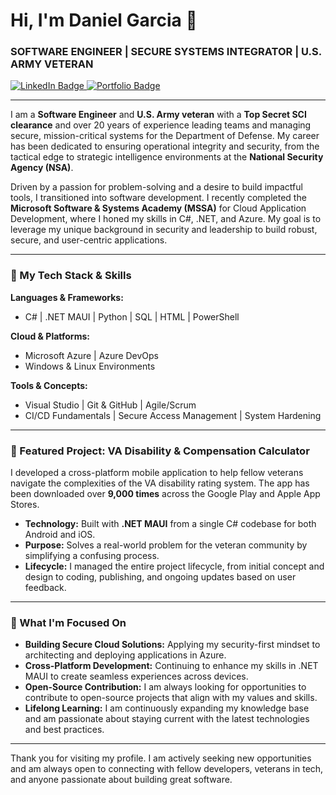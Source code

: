 # Hi, I'm Daniel Garcia 👋

### SOFTWARE ENGINEER | SECURE SYSTEMS INTEGRATOR | U.S. ARMY VETERAN

<a href="https://www.linkedin.com/in/daniel-w-garcia/">
    <img src="https://img.shields.io/badge/LinkedIn-blue?style=for-the-badge&logo=linkedin&logoColor=white" alt="LinkedIn Badge"/>
</a>
<a href="https://www.danielwgarcia.com">
    <img src="https://img.shields.io/badge/Portfolio-black?style=for-the-badge&logo=google-chrome&logoColor=white" alt="Portfolio Badge"/>
</a>

---

I am a **Software Engineer** and **U.S. Army veteran** with a **Top Secret SCI clearance** and over 20 years of experience leading teams and managing secure, mission-critical systems for the Department of Defense. My career has been dedicated to ensuring operational integrity and security, from the tactical edge to strategic intelligence environments at the **National Security Agency (NSA)**.

Driven by a passion for problem-solving and a desire to build impactful tools, I transitioned into software development. I recently completed the **Microsoft Software & Systems Academy (MSSA)** for Cloud Application Development, where I honed my skills in C#, .NET, and Azure. My goal is to leverage my unique background in security and leadership to build robust, secure, and user-centric applications.

---

### 🔧 My Tech Stack & Skills

**Languages & Frameworks:**
*   C# | .NET MAUI | Python | SQL | HTML | PowerShell

**Cloud & Platforms:**
*   Microsoft Azure | Azure DevOps
*   Windows & Linux Environments

**Tools & Concepts:**
*   Visual Studio | Git & GitHub | Agile/Scrum
*   CI/CD Fundamentals | Secure Access Management | System Hardening

---

### 🚀 Featured Project: VA Disability & Compensation Calculator

I developed a cross-platform mobile application to help fellow veterans navigate the complexities of the VA disability rating system. The app has been downloaded over **9,000 times** across the Google Play and Apple App Stores.

*   **Technology:** Built with **.NET MAUI** from a single C# codebase for both Android and iOS.
*   **Purpose:** Solves a real-world problem for the veteran community by simplifying a confusing process.
*   **Lifecycle:** I managed the entire project lifecycle, from initial concept and design to coding, publishing, and ongoing updates based on user feedback.

---

### 🔭 What I'm Focused On

*   **Building Secure Cloud Solutions:** Applying my security-first mindset to architecting and deploying applications in Azure.
*   **Cross-Platform Development:** Continuing to enhance my skills in .NET MAUI to create seamless experiences across devices.
*   **Open-Source Contribution:** I am always looking for opportunities to contribute to open-source projects that align with my values and skills.
*   **Lifelong Learning:** I am continuously expanding my knowledge base and am passionate about staying current with the latest technologies and best practices.

---

Thank you for visiting my profile. I am actively seeking new opportunities and am always open to connecting with fellow developers, veterans in tech, and anyone passionate about building great software.
